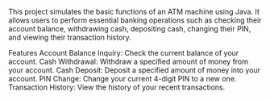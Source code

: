 This project simulates the basic functions of an ATM machine using Java. It allows users to perform essential banking operations such as checking their account balance, withdrawing cash, depositing cash, changing their PIN, and viewing their transaction history.

Features
Account Balance Inquiry: Check the current balance of your account.
Cash Withdrawal: Withdraw a specified amount of money from your account.
Cash Deposit: Deposit a specified amount of money into your account.
PIN Change: Change your current 4-digit PIN to a new one.
Transaction History: View the history of your recent transactions.
